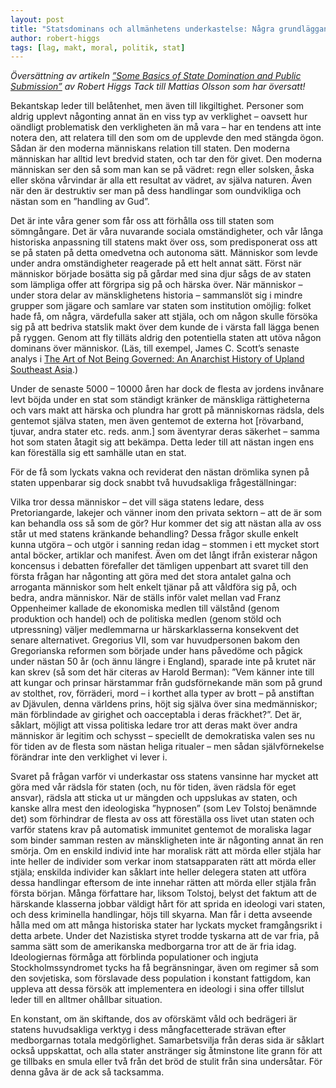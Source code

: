 ```yaml
---
layout: post
title: "Statsdominans och allmänhetens underkastelse: Några grundläggande principer"
author: robert-higgs
tags: [lag, makt, moral, politik, stat]
---
```


*Översättning av artikeln [”Some Basics of State Domination and Public Submission”](http://blog.independent.org/2014/04/27/some-basics-of-state-domination-and-public-submission/) av Robert Higgs
Tack till Mattias Olsson som har översatt!*

Bekantskap leder till belåtenhet, men även till likgiltighet. Personer som aldrig upplevt någonting annat än en viss typ av verklighet – oavsett hur oändligt problematisk den verkligheten än må vara – har en tendens att inte notera den, att relatera till den som om de upplevde den med stängda ögon. Sådan är den moderna människans relation till staten. Den moderna människan har alltid levt bredvid staten, och tar den för givet. Den moderna människan ser den så som man kan se på vädret: regn eller solsken, åska eller sköna vårvindar är alla ett resultat av vädret, av själva naturen. Även när den är destruktiv ser man på dess handlingar som oundvikliga och nästan som en ”handling av Gud”.


Det är inte våra gener som får oss att förhålla oss till staten som sömngångare. Det är våra nuvarande sociala omständigheter, och vår långa historiska anpassning till statens makt över oss, som predisponerat oss att se på staten på detta omedvetna och autonoma sätt. Människor som levde under andra omständigheter reagerade på ett helt annat sätt. Först när människor började bosätta sig på gårdar med sina djur sågs de av staten som lämpliga offer att förgripa sig på och härska över. När människor – under stora delar av mänsklighetens historia – sammanslöt sig i mindre grupper som jägare och samlare var staten som institution omöjlig: folket hade få, om några, värdefulla saker att stjäla, och om någon skulle försöka sig på att bedriva statslik makt över dem kunde de i värsta fall lägga benen på ryggen. Genom att fly tilläts aldrig den potentiella staten att utöva någon dominans över människor. (Läs, till exempel, James C. Scott’s senaste analys i [The Art of Not Being Governed: An Anarchist History of Upland Southeast Asia](http://www.amazon.com/The-Art-Not-Being-Governed/dp/0300169175).)

Under de senaste 5000 – 10000 åren har dock de flesta av jordens invånare levt böjda under en stat som ständigt kränker de mänskliga rättigheterna och vars makt att härska och plundra har grott på människornas rädsla, dels gentemot själva staten, men även gentemot de externa hot [rövarband, tjuvar, andra stater etc. reds. anm.] som äventyrar deras säkerhet – samma hot som staten åtagit sig att bekämpa. Detta leder till att nästan ingen ens kan föreställa sig ett samhälle utan en stat.

För de få som lyckats vakna och reviderat den nästan drömlika synen på staten uppenbarar sig dock snabbt två huvudsakliga frågeställningar:

Vilka tror dessa människor – det vill säga statens ledare, dess Pretoriangarde, lakejer och vänner inom den privata sektorn – att de är som kan behandla oss så som de gör?
Hur kommer det sig att nästan alla av oss står ut med statens kränkande behandling?
Dessa frågor skulle enkelt kunna utgöra – och utgör i sanning redan idag – stommen i ett mycket stort antal böcker, artiklar och manifest. Även om det långt ifrån existerar någon koncensus i debatten förefaller det tämligen uppenbart att svaret till den första frågan har någonting att göra med det stora antalet galna och arroganta människor som helt enkelt tjänar på att våldföra sig på, och bedra, andra människor. När de ställs inför valet mellan vad Franz Oppenheimer kallade de ekonomiska medlen till välstånd (genom produktion och handel) och de politiska medlen (genom stöld och utpressning) väljer medlemmarna ur härskarklasserna konsekvent det senare alternativet. Gregorius VII, som var huvudpersonen bakom den Gregorianska reformen som började under hans påvedöme och pågick under nästan 50 år (och ännu längre i England), sparade inte på krutet när kan skrev (så som det här citeras av Harold Berman): ”Vem känner inte till att kungar och prinsar härstammar från gudsförnekande män som på grund av stolthet, rov, förräderi, mord – i korthet alla typer av brott – på anstiftan av Djävulen, denna världens prins, höjt sig själva över sina medmänniskor; män förblindade av girighet och oacceptabla i deras fräckhet?”. Det är, såklart, möjligt att vissa politiska ledare tror att deras makt över andra människor är legitim och schysst – speciellt de demokratiska valen ses nu för tiden av de flesta som nästan heliga ritualer – men sådan självförnekelse förändrar inte den verklighet vi lever i.

Svaret på frågan varför vi underkastar oss statens vansinne har mycket att göra med vår rädsla för staten (och, nu för tiden, även rädsla för eget ansvar), rädsla att sticka ut ur mängden och uppslukas av staten, och kanske allra mest den ideologiska ”hypnosen” (som Lev Tolstoj benämnde det) som förhindrar de flesta av oss att föreställa oss livet utan staten och varför statens krav på automatisk immunitet gentemot de moraliska lagar som binder samman resten av mänskligheten inte är någonting annat än ren smörja. Om en enskild individ inte har moralisk rätt att mörda eller stjäla har inte heller de individer som verkar inom statsapparaten rätt att mörda eller stjäla; enskilda individer kan såklart inte heller delegera staten att utföra dessa handlingar eftersom de inte innehar rätten att mörda eller stjäla från första början. Många författare har, liksom Tolstoj, belyst det faktum att de härskande klasserna jobbar väldigt hårt för att sprida en ideologi vari staten, och dess kriminella handlingar, höjs till skyarna. Man får i detta avseende hålla med om att många historiska stater har lyckats mycket framgångsrikt i detta arbete. Under det Nazistiska styret trodde tyskarna att de var fria, på samma sätt som de amerikanska medborgarna tror att de är fria idag. Ideologiernas förmåga att förblinda populationer och ingjuta Stockholmssyndromet tycks ha få begränsningar, även om regimer så som den sovjetiska, som förslavade dess population i konstant fattigdom, kan uppleva att dessa försök att implementera en ideologi i sina offer tillslut leder till en alltmer ohållbar situation.

En konstant, om än skiftande, dos av oförskämt våld och bedrägeri är statens huvudsakliga verktyg i dess mångfacetterade strävan efter medborgarnas totala medgörlighet. Samarbetsvilja från deras sida är såklart också uppskattat, och alla stater anstränger sig åtminstone lite grann för att ge tillbaks en smula eller två från det bröd de stulit från sina undersåtar. För denna gåva är de ack så tacksamma.